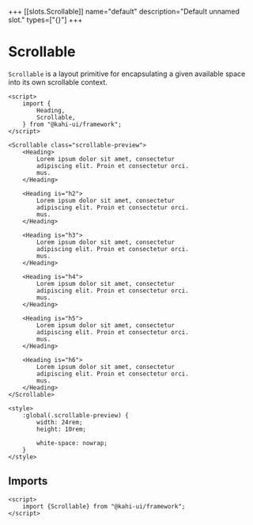 +++
[[slots.Scrollable]]
name="default"
description="Default unnamed slot."
types=["{}"]
+++

# Scrollable

`Scrollable` is a layout primitive for encapsulating a given available space into its own scrollable context.

```svelte {title="Scrollable Preview" mode="repl"}
<script>
    import {
        Heading,
        Scrollable,
    } from "@kahi-ui/framework";
</script>

<Scrollable class="scrollable-preview">
    <Heading>
        Lorem ipsum dolor sit amet, consectetur
        adipiscing elit. Proin et consectetur orci.
        mus.
    </Heading>

    <Heading is="h2">
        Lorem ipsum dolor sit amet, consectetur
        adipiscing elit. Proin et consectetur orci.
        mus.
    </Heading>

    <Heading is="h3">
        Lorem ipsum dolor sit amet, consectetur
        adipiscing elit. Proin et consectetur orci.
        mus.
    </Heading>

    <Heading is="h4">
        Lorem ipsum dolor sit amet, consectetur
        adipiscing elit. Proin et consectetur orci.
        mus.
    </Heading>

    <Heading is="h5">
        Lorem ipsum dolor sit amet, consectetur
        adipiscing elit. Proin et consectetur orci.
        mus.
    </Heading>

    <Heading is="h6">
        Lorem ipsum dolor sit amet, consectetur
        adipiscing elit. Proin et consectetur orci.
        mus.
    </Heading>
</Scrollable>

<style>
    :global(.scrollable-preview) {
        width: 24rem;
        height: 10rem;

        white-space: nowrap;
    }
</style>
```

## Imports

```svelte {title="Scrollable Imports"}
<script>
    import {Scrollable} from "@kahi-ui/framework";
</script>
```
